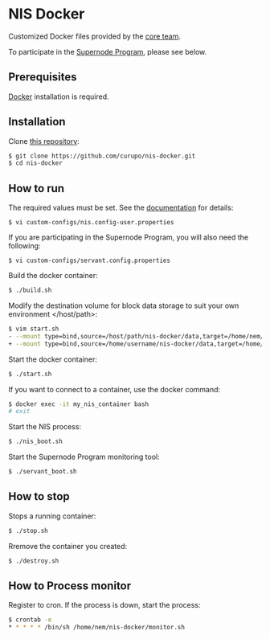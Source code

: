 # NIS Docker

Customized Docker files provided by the [core team](https://github.com/NemProject/nem-docker).

To participate in the [Supernode Program](https://docs.nem.io/pages/Guides/supernode-program/docs.en.html), please see below.


## Prerequisites

[Docker](https://docs.docker.com/get-docker/) installation is required.

## Installation

Clone [this repository](https://github.com/curupo/nis-docker):

```bash
$ git clone https://github.com/curupo/nis-docker.git
$ cd nis-docker
```

## How to run

The required values must be set. See the [documentation](https://docs.nem.io/pages/) for details:


```text
$ vi custom-configs/nis.config-user.properties
```

If you are participating in the Supernode Program, you will also need the following:

```text
$ vi custom-configs/servant.config.properties
```

Build the docker container:

```bash
$ ./build.sh
```

Modify the destination volume for block data storage to suit your own environment </host/path>:
```bash
$ vim start.sh
- --mount type=bind,source=/host/path/nis-docker/data,target=/home/nem/nem
+ --mount type=bind,source=/home/username/nis-docker/data,target=/home/nem/nem
```

Start the docker container:

```bash
$ ./start.sh
```

If you want to connect to a container, use the docker command:

```bash
$ docker exec -it my_nis_container bash
# exit
```

Start the NIS process:

```bash
$ ./nis_boot.sh
```

Start the Supernode Program monitoring tool:

```bash
$ ./servant_boot.sh
```

## How to stop

Stops a running container:

```bash
$ ./stop.sh
```

Rremove the container you created:

```bash
$ ./destroy.sh
```

## How to Process monitor

Register to cron. If the process is down, start the process:

```bash
$ crontab -e
* * * * * /bin/sh /home/nem/nis-docker/monitor.sh
```
